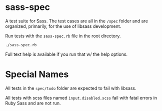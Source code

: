 sass-spec
=========

A test suite for Sass. The test cases are all in the `/spec` folder
and are organized, primarily, for the use of libsass development.

Run tests with the `sass-spec.rb` file in the root directory.

    ./sass-spec.rb 

Full text help is available if you run that w/ the help options.

# Special Names

All tests in the `spec/todo` folder are expected to fail with libsass.

All tests with scss files named `input.disabled.scss` fail with fatal errors in Ruby Sass and are not run.